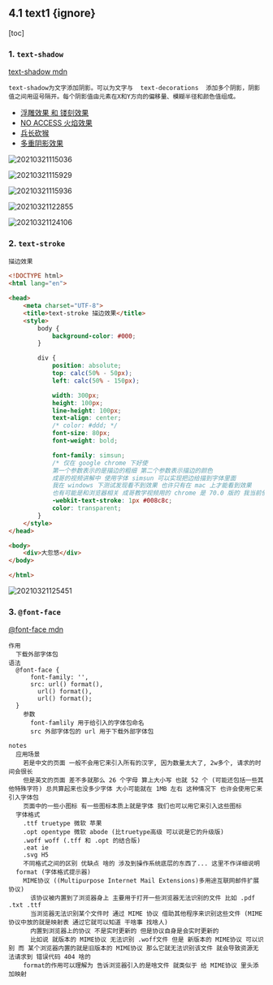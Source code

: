 ## 4.1 text1 {ignore}

[toc]

### 1. `text-shadow`

[text-shadow mdn](https://developer.mozilla.org/zh-CN/docs/Web/CSS/text-shadow)

`text-shadow为文字添加阴影。可以为文字与  text-decorations  添加多个阴影，阴影值之间用逗号隔开。每个阴影值由元素在X和Y方向的偏移量、模糊半径和颜色值组成。`

- [浮雕效果 和 镂刻效果](../codes/9.%20text-shadow-1/index.html)
- [NO ACCESS 火焰效果](../codes/10.%20text-shadow-2/index.html)
- [兵长砍猴](../codes/11.%20text-shadow-3/index.html)
- [多重阴影效果](../codes/12.%20text-shadow-4/index.html)

![20210321115036](https://cdn.jsdelivr.net/gh/123taojiale/dahuyou_picture@main/blogs/20210321115036.png)

![20210321115929](https://cdn.jsdelivr.net/gh/123taojiale/dahuyou_picture@main/blogs/20210321115929.png)

![20210321115936](https://cdn.jsdelivr.net/gh/123taojiale/dahuyou_picture@main/blogs/20210321115936.png)

![20210321122855](https://cdn.jsdelivr.net/gh/123taojiale/dahuyou_picture@main/blogs/20210321122855.png)

![20210321124106](https://cdn.jsdelivr.net/gh/123taojiale/dahuyou_picture@main/blogs/20210321124106.png)

### 2. `text-stroke`

`描边效果`

```html
<!DOCTYPE html>
<html lang="en">

<head>
    <meta charset="UTF-8">
    <title>text-stroke 描边效果</title>
    <style>
        body {
            background-color: #000;
        }

        div {
            position: absolute;
            top: calc(50% - 50px);
            left: calc(50% - 150px);

            width: 300px;
            height: 100px;
            line-height: 100px;
            text-align: center;
            /* color: #ddd; */
            font-size: 80px;
            font-weight: bold;

            font-family: simsun;
            /* 仅在 google chrome 下好使
            第一个参数表示的是描边的粗细 第二个参数表示描边的颜色
            成哥的视频讲解中 使用字体 simsun 可以实现把边给描到字体里面
            我在 windows 下测试发现看不到效果 也许只有在 mac 上才能看到效果
            也有可能是和浏览器相关 成哥教学视频用的 chrome 是 70.0 版的 我当前使用的 chrome 是 88.0 版本的 */
            -webkit-text-stroke: 1px #008c8c;
            color: transparent;
        }
    </style>
</head>

<body>
    <div>大忽悠</div>
</body>

</html>
```

![20210321125451](https://cdn.jsdelivr.net/gh/123taojiale/dahuyou_picture@main/blogs/20210321125451.png)

### 3. `@font-face`

[@font-face mdn](https://developer.mozilla.org/zh-CN/docs/Web/CSS/@font-face)

```
作用
  下载外部字体包
语法
  @font-face {
      font-family: '',
      src: url() format(),
        url() format(),
        url() format();
  }
    参数
      font-famlily 用于给引入的字体包命名
      src 外部字体包的 url 用于下载外部字体包

notes
  应用场景
    若是中文的页面 一般不会用它来引入所有的汉字, 因为数量太大了, 2w多个, 请求的时间会很长
    但是英文的页面 差不多就那么 26 个字母 算上大小写 也就 52 个 (可能还包括一些其他特殊字符) 总共算起来也没多少字体 大小可能就在 1MB 左右 这种情况下 也许会使用它来引入字体包
    页面中的一些小图标 有一些图标本质上就是字体 我们也可以用它来引入这些图标
  字体格式
    .ttf truetype 微软 苹果
    .opt opentype 微软 abode (比truetype高级 可以说是它的升级版)
    .woff woff (.tff 和 .opt 的结合版)
    .eat ie
    .svg H5
    不同格式之间的区别 优缺点 啥的 涉及到操作系统底层的东西了... 这里不作详细说明
  format (字体格式提示器)
    MIME协议 ((Multipurpose Internet Mail Extensions)多用途互联网邮件扩展协议)
      该协议被内置到了浏览器身上 主要用于打开一些浏览器无法识别的文件 比如 .pdf .txt .ttf
      当浏览器无法识别某个文件时 通过 MIME 协议 借助其他程序来识别这些文件 (MIME协议中放的就是映射表 通过它就可以知道 干啥事 找啥人)
      内置到浏览器上的协议 不是实时更新的 但是协议自身是会实时更新的
      比如说 就版本的 MIME协议 无法识别 .woff文件 但是 新版本的 MIME协议 可以识别 而 某个浏览器内置的就是旧版本的 MIME协议 那么它就无法识别该文件 就会导致资源无法请求到 错误代码 404 啥的
    format的作用可以理解为 告诉浏览器引入的是啥文件 就类似于 给 MIME协议 里头添加映射
```
